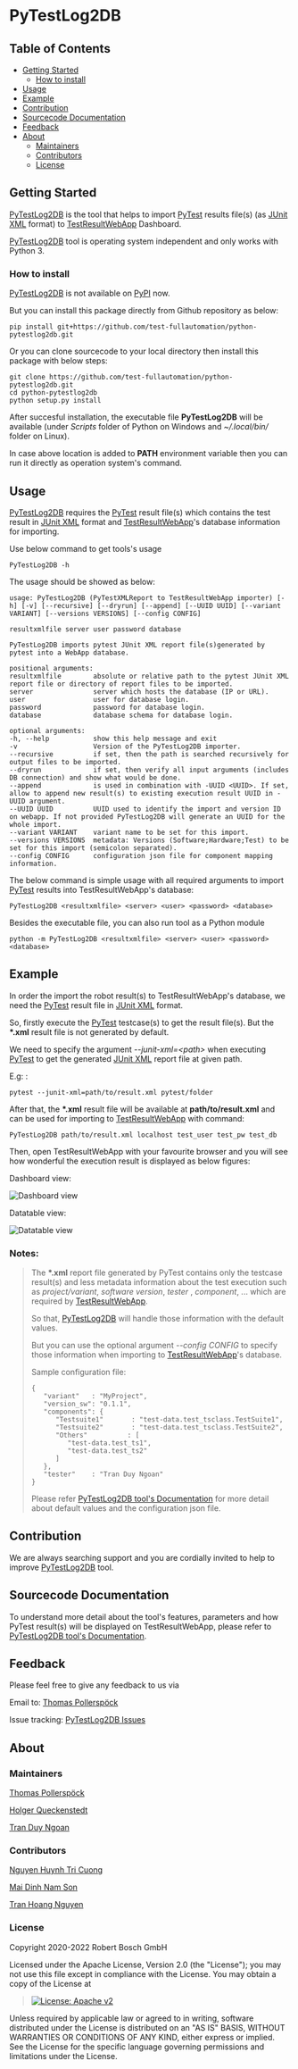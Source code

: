 # PyTestLog2DB

## Table of Contents

-   [Getting Started](#getting-started)
    -   [How to install](#how-to-install)
-   [Usage](#usage)
-   [Example](#example)
-   [Contribution](#contribution)
-   [Sourcecode Documentation](#sourcecode-documentation)
-   [Feedback](#feedback)
-   [About](#about)
    -   [Maintainers](#maintainers)
    -   [Contributors](#contributors)
    -   [License](#license)

## Getting Started

[PyTestLog2DB](https://github.com/test-fullautomation/python-pytestlog2db)
is the tool that helps to import [PyTest](https://docs.pytest.org)
results file(s) (as [JUnit XML](https://llg.cubic.org/docs/junit)
format) to
[TestResultWebApp](https://github.com/test-fullautomation/TestResultWebApp)
Dashboard.

[PyTestLog2DB](https://github.com/test-fullautomation/python-pytestlog2db)
tool is operating system independent and only works with Python 3.

### How to install

[PyTestLog2DB](https://github.com/test-fullautomation/python-pytestlog2db)
is not available on [PyPI](https://pypi.org/) now.

But you can install this package directly from Github repository as
below:

    pip install git+https://github.com/test-fullautomation/python-pytestlog2db.git

Or you can clone sourcecode to your local directory then install this
package with below steps:

    git clone https://github.com/test-fullautomation/python-pytestlog2db.git
    cd python-pytestlog2db
    python setup.py install

After succesful installation, the executable file **PyTestLog2DB** will
be available (under *Scripts* folder of Python on Windows and
*\~/.local/bin/* folder on Linux).

In case above location is added to **PATH** environment variable then
you can run it directly as operation system\'s command.

## Usage

[PyTestLog2DB](https://github.com/test-fullautomation/python-pytestlog2db)
requires the [PyTest](https://docs.pytest.org) result file(s) which
contains the test result in [JUnit
XML](https://llg.cubic.org/docs/junit) format and
[TestResultWebApp](https://github.com/test-fullautomation/TestResultWebApp)\'s
database information for importing.

Use below command to get tools\'s usage

    PyTestLog2DB -h

The usage should be showed as below:

    usage: PyTestLog2DB (PyTestXMLReport to TestResultWebApp importer) [-h] [-v] [--recursive] [--dryrun] [--append] [--UUID UUID] [--variant VARIANT] [--versions VERSIONS] [--config CONFIG] 
                                                                       resultxmlfile server user password database

    PyTestLog2DB imports pytest JUnit XML report file(s)generated by pytest into a WebApp database.

    positional arguments:
    resultxmlfile        absolute or relative path to the pytest JUnit XML report file or directory of report files to be imported.
    server               server which hosts the database (IP or URL).
    user                 user for database login.
    password             password for database login.
    database             database schema for database login.

    optional arguments:
    -h, --help           show this help message and exit
    -v                   Version of the PyTestLog2DB importer.
    --recursive          if set, then the path is searched recursively for output files to be imported.
    --dryrun             if set, then verify all input arguments (includes DB connection) and show what would be done.
    --append             is used in combination with -UUID <UUID>. If set, allow to append new result(s) to existing execution result UUID in -UUID argument.
    --UUID UUID          UUID used to identify the import and version ID on webapp. If not provided PyTestLog2DB will generate an UUID for the whole import.
    --variant VARIANT    variant name to be set for this import.
    --versions VERSIONS  metadata: Versions (Software;Hardware;Test) to be set for this import (semicolon separated).
    --config CONFIG      configuration json file for component mapping information.

The below command is simple usage with all required arguments to import
[PyTest](https://docs.pytest.org) results into TestResultWebApp\'s
database:

    PyTestLog2DB <resultxmlfile> <server> <user> <password> <database>

Besides the executable file, you can also run tool as a Python module

    python -m PyTestLog2DB <resultxmlfile> <server> <user> <password> <database>

## Example

In order the import the robot result(s) to TestResultWebApp\'s database,
we need the [PyTest](https://docs.pytest.org) result file in [JUnit
XML](https://llg.cubic.org/docs/junit) format.

So, firstly execute the [PyTest](https://docs.pytest.org) testcase(s) to
get the result file(s). But the **\*.xml** result file is not generated
by default.

We need to specify the argument *\--junit-xml=\<path\>* when executing
[PyTest](https://docs.pytest.org) to get the generated [JUnit
XML](https://llg.cubic.org/docs/junit) report file at given path.

E.g: :

    pytest --junit-xml=path/to/result.xml pytest/folder

After that, the **\*.xml** result file will be available at
**path/to/result.xml** and can be used for importing to
[TestResultWebApp](https://github.com/test-fullautomation/TestResultWebApp)
with command:

    PyTestLog2DB path/to/result.xml localhost test_user test_pw test_db

Then, open TestResultWebApp with your favourite browser and you will see
how wonderful the execution result is displayed as below figures:

Dashboard view:

![Dashboard view](packagedoc/additional_docs/pictures/Dashboard.png)

Datatable view:

![Datatable view](packagedoc/additional_docs/pictures/Datatable.png)

### Notes:

> The **\*.xml** report file generated by PyTest contains only the
> testcase result(s) and less metadata information about the test
> execution such as *project/variant*, *software version*, *tester* ,
> *component*, \... which are required by
> [TestResultWebApp](https://github.com/test-fullautomation/TestResultWebApp).
>
> So that,
> [PyTestLog2DB](https://github.com/test-fullautomation/python-pytestlog2db)
> will handle those information with the default values.
>
> But you can use the optional argument *\--config CONFIG* to specify
> those information when importing to
> [TestResultWebApp](https://github.com/test-fullautomation/TestResultWebApp)\'s
> database.
>
> Sample configuration file:
>
>     {
>        "variant"   : "MyProject",
>        "version_sw": "0.1.1",
>        "components": {
>           "Testsuite1"       : "test-data.test_tsclass.TestSuite1",
>           "Testsuite2"       : "test-data.test_tsclass.TestSuite2",
>           "Others"          : [
>              "test-data.test_ts1",
>              "test-data.test_ts2"
>           ]
>        },
>        "tester"    : "Tran Duy Ngoan"
>     }
>
> Please refer [PyTestLog2DB tool's
> Documentation](https://github.com/test-fullautomation/python-pytestlog2db/blob/develop/PyTestLog2DB/PyTestLog2DB.pdf)
> for more detail about default values and the configuration json file.

## Contribution

We are always searching support and you are cordially invited to help to
improve
[PyTestLog2DB](https://github.com/test-fullautomation/python-pytestlog2db)
tool.

## Sourcecode Documentation

To understand more detail about the tool\'s features, parameters and how
PyTest result(s) will be displayed on TestResultWebApp, please refer to
[PyTestLog2DB tool's
Documentation](https://github.com/test-fullautomation/python-pytestlog2db/blob/develop/PyTestLog2DB/PyTestLog2DB.pdf).

## Feedback

Please feel free to give any feedback to us via

Email to: [Thomas Pollerspöck](mailto:Thomas.Pollerspoeck@de.bosch.com)

Issue tracking: [PyTestLog2DB
Issues](https://github.com/test-fullautomation/python-pytestlog2db/issues)

## About

### Maintainers

[Thomas Pollerspöck](mailto:Thomas.Pollerspoeck@de.bosch.com)

[Holger Queckenstedt](mailto:Holger.Queckenstedt@de.bosch.com)

[Tran Duy Ngoan](mailto:Ngoan.TranDuy@vn.bosch.com)

### Contributors

[Nguyen Huynh Tri Cuong](mailto:Cuong.NguyenHuynhTri@vn.bosch.com)

[Mai Dinh Nam Son](mailto:Son.MaiDinhNam@vn.bosch.com)

[Tran Hoang Nguyen](mailto:Nguyen.TranHoang@vn.bosch.com)

### License

Copyright 2020-2022 Robert Bosch GmbH

Licensed under the Apache License, Version 2.0 (the \"License\"); you
may not use this file except in compliance with the License. You may
obtain a copy of the License at

> [![License: Apache
> v2](https://img.shields.io/pypi/l/robotframework.svg)](http://www.apache.org/licenses/LICENSE-2.0.html)

Unless required by applicable law or agreed to in writing, software
distributed under the License is distributed on an \"AS IS\" BASIS,
WITHOUT WARRANTIES OR CONDITIONS OF ANY KIND, either express or implied.
See the License for the specific language governing permissions and
limitations under the License.
